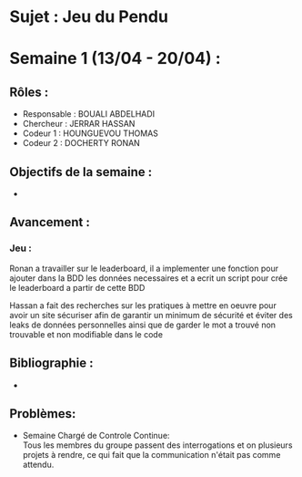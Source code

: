 # Sujet : **Jeu du Pendu** 

# Semaine 1 (13/04 - 20/04) : 
## Rôles : 
- Responsable : BOUALI ABDELHADI
- Chercheur : JERRAR HASSAN
- Codeur 1 : HOUNGUEVOU THOMAS 
- Codeur 2 : DOCHERTY RONAN <br>

## Objectifs de la semaine :
- 


## Avancement :
### Jeu : 
Ronan a travailler sur le leaderboard, il a implementer une fonction pour ajouter dans la BDD les données necessaires et a ecrit un script pour crée le leaderboard a partir de cette BDD <br>

Hassan a fait des recherches sur les pratiques à mettre en oeuvre pour avoir un site sécuriser afin de garantir un minimum de sécurité et éviter des leaks de données personnelles ainsi que de garder le mot a trouvé non trouvable et non modifiable dans le code<br>


## Bibliographie :

- 

## Problèmes: 
- Semaine Chargé de Controle Continue: <br>
Tous les membres du groupe passent des interrogations et on plusieurs projets à rendre, ce qui fait que la communication n'était pas comme attendu.